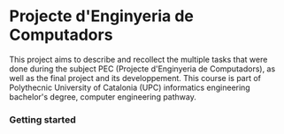# Projecte d'Enginyeria de Computadors
This project aims to describe and recollect the multiple tasks that were done during the subject PEC (Projecte d'Enginyeria de Computadors), as well as the final project and its developpement. This course is part of Polythecnic University of Catalonia (UPC) informatics engineering bachelor's degree, computer engineering pathway. 

### Getting started
